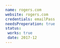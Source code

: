 ```yaml
---
name: rogers.com
website: rogers.com
credentials: emailPass
needsPreperation: true
status:
 works: true
 date: 2017-12
---
```

